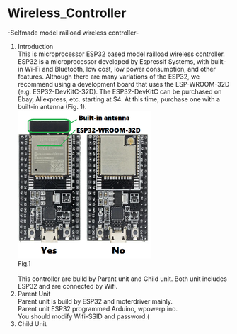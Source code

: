 # Wireless_Controller

-Selfmade model railload wireless controller-

<ol>
<li>Introduction<br>
   This is microprocessor ESP32 based model railload wireless controller. <br>
   ESP32 is a microprocessor developed by Espressif Systems, with built-in Wi-Fi and Bluetooth, low cost, low power consumption, and other features.
Although there are many variations of the ESP32, we recommend using a development board that uses the ESP-WROOM-32D (e.g. ESP32-DevKitC-32D).
The ESP32-DevKitC can be purchased on Ebay, Aliexpress, etc. starting at $4. At this time, purchase one with a built-in antenna (Fig. 1).<br>
   <img src="./image/esp32.png" width=300><br>
    Fig.1<br><br>
  This controller are build by Parant unit and Child unit. Both unit includes ESP32 and are connected by Wifi.<br>

<li>Parent Unit<br>
   Parent unit is build by ESP32 and moterdriver mainly.<br>
   Parent unit ESP32 programmed Arduino, wpowerp.ino.<br>
   You should modify Wifi-SSID and password.(<br>

<li>Child Unit
   
</ol>
